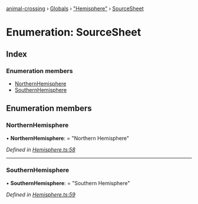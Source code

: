 [animal-crossing](../README.md) › [Globals](../globals.md) › ["Hemisphere"](../modules/_hemisphere_.md) › [SourceSheet](_hemisphere_.sourcesheet.md)

# Enumeration: SourceSheet

## Index

### Enumeration members

* [NorthernHemisphere](_hemisphere_.sourcesheet.md#northernhemisphere)
* [SouthernHemisphere](_hemisphere_.sourcesheet.md#southernhemisphere)

## Enumeration members

###  NorthernHemisphere

• **NorthernHemisphere**: = "Northern Hemisphere"

*Defined in [Hemisphere.ts:58](https://github.com/Norviah/animal-crossing/blob/682361d/module/types/Hemisphere.ts#L58)*

___

###  SouthernHemisphere

• **SouthernHemisphere**: = "Southern Hemisphere"

*Defined in [Hemisphere.ts:59](https://github.com/Norviah/animal-crossing/blob/682361d/module/types/Hemisphere.ts#L59)*
